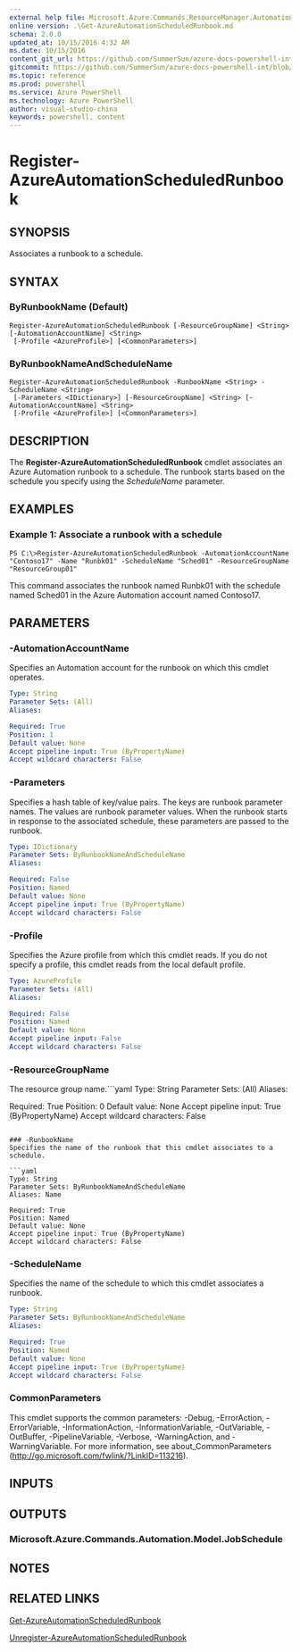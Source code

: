 ```yaml
---
external help file: Microsoft.Azure.Commands.ResourceManager.Automation.dll-Help.xml
online version: .\Get-AzureAutomationScheduledRunbook.md
schema: 2.0.0
updated_at: 10/15/2016 4:32 AM
ms.date: 10/15/2016
content_git_url: https://github.com/SummerSun/azure-docs-powershell-int/blob/master/azureps-cmdlets-docs/ResourceManager/AzureRM.Automation/v0.9.8/CmdletMDs/Register-AzureAutomationScheduledRunbook.md
gitcommit: https://github.com/SummerSun/azure-docs-powershell-int/blob/1bfd8e268acfc1799ad3f17c5a982578f54443cf/azureps-cmdlets-docs/ResourceManager/AzureRM.Automation/v0.9.8/CmdletMDs/Register-AzureAutomationScheduledRunbook.md
ms.topic: reference
ms.prod: powershell
ms.service: Azure PowerShell
ms.technology: Azure PowerShell
author: visual-studio-china
keywords: powershell, content
---
```


# Register-AzureAutomationScheduledRunbook

## SYNOPSIS
Associates a runbook to a schedule.

## SYNTAX

### ByRunbookName (Default)
```
Register-AzureAutomationScheduledRunbook [-ResourceGroupName] <String> [-AutomationAccountName] <String>
 [-Profile <AzureProfile>] [<CommonParameters>]
```

### ByRunbookNameAndScheduleName
```
Register-AzureAutomationScheduledRunbook -RunbookName <String> -ScheduleName <String>
 [-Parameters <IDictionary>] [-ResourceGroupName] <String> [-AutomationAccountName] <String>
 [-Profile <AzureProfile>] [<CommonParameters>]
```

## DESCRIPTION
The **Register-AzureAutomationScheduledRunbook** cmdlet associates an Azure Automation runbook to a schedule.
The runbook starts based on the schedule you specify using the *ScheduleName* parameter.

## EXAMPLES

### Example 1: Associate a runbook with a schedule
```
PS C:\>Register-AzureAutomationScheduledRunbook -AutomationAccountName "Contoso17" -Name "Runbk01" -ScheduleName "Sched01" -ResourceGroupName "ResourceGroup01"
```

This command associates the runbook named Runbk01 with the schedule named Sched01 in the Azure Automation account named Contoso17.

## PARAMETERS

### -AutomationAccountName
Specifies an Automation account for the runbook on which this cmdlet operates.

```yaml
Type: String
Parameter Sets: (All)
Aliases: 

Required: True
Position: 1
Default value: None
Accept pipeline input: True (ByPropertyName)
Accept wildcard characters: False
```

### -Parameters
Specifies a hash table of key/value pairs.
The keys are runbook parameter names.
The values are runbook parameter values.
When the runbook starts in response to the associated schedule, these parameters are passed to the runbook.

```yaml
Type: IDictionary
Parameter Sets: ByRunbookNameAndScheduleName
Aliases: 

Required: False
Position: Named
Default value: None
Accept pipeline input: True (ByPropertyName)
Accept wildcard characters: False
```

### -Profile
Specifies the Azure profile from which this cmdlet reads.
If you do not specify a profile, this cmdlet reads from the local default profile.

```yaml
Type: AzureProfile
Parameter Sets: (All)
Aliases: 

Required: False
Position: Named
Default value: None
Accept pipeline input: False
Accept wildcard characters: False
```

### -ResourceGroupName
The resource group name.```yaml
Type: String
Parameter Sets: (All)
Aliases: 

Required: True
Position: 0
Default value: None
Accept pipeline input: True (ByPropertyName)
Accept wildcard characters: False
```

### -RunbookName
Specifies the name of the runbook that this cmdlet associates to a schedule.

```yaml
Type: String
Parameter Sets: ByRunbookNameAndScheduleName
Aliases: Name

Required: True
Position: Named
Default value: None
Accept pipeline input: True (ByPropertyName)
Accept wildcard characters: False
```

### -ScheduleName
Specifies the name of the schedule to which this cmdlet associates a runbook.

```yaml
Type: String
Parameter Sets: ByRunbookNameAndScheduleName
Aliases: 

Required: True
Position: Named
Default value: None
Accept pipeline input: True (ByPropertyName)
Accept wildcard characters: False
```

### CommonParameters
This cmdlet supports the common parameters: -Debug, -ErrorAction, -ErrorVariable, -InformationAction, -InformationVariable, -OutVariable, -OutBuffer, -PipelineVariable, -Verbose, -WarningAction, and -WarningVariable. For more information, see about_CommonParameters (http://go.microsoft.com/fwlink/?LinkID=113216).

## INPUTS

## OUTPUTS

### Microsoft.Azure.Commands.Automation.Model.JobSchedule

## NOTES

## RELATED LINKS

[Get-AzureAutomationScheduledRunbook](.\Get-AzureAutomationScheduledRunbook.md)

[Unregister-AzureAutomationScheduledRunbook](.\Unregister-AzureAutomationScheduledRunbook.md)

